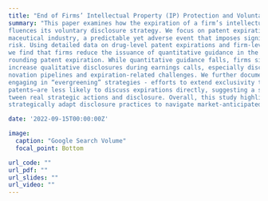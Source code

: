 ```yaml
---
title: "End of Firms’ Intellectual Property (IP) Protection and Voluntary Disclosures"
summary: "This paper examines how the expiration of a firm’s intellectual property protection in-
fluences its voluntary disclosure strategy. We focus on patent expirations in the phar-
maceutical industry, a predictable yet adverse event that imposes significant revenue
risk. Using detailed data on drug-level patent expirations and firm-level disclosures,
we find that firms reduce the issuance of quantitative guidance in the quarters sur-
rounding patent expiration. While quantitative guidance falls, firms simultaneously
increase qualitative disclosures during earnings calls, especially discussions around in-
novation pipelines and expiration-related challenges. We further document that firms
engaging in “evergreening” strategies - efforts to extend exclusivity through secondary
patents—are less likely to discuss expirations directly, suggesting a substitution be-
tween real strategic actions and disclosure. Overall, this study highlights how managers
strategically adapt disclosure practices to navigate market-anticipated adverse events."

date: '2022-09-15T00:00:00Z'

image: 
  caption: "Google Search Volume"
  focal_point: Bottom

url_code: ""
url_pdf: ""
url_slides: ""
url_video: ""
---
```

